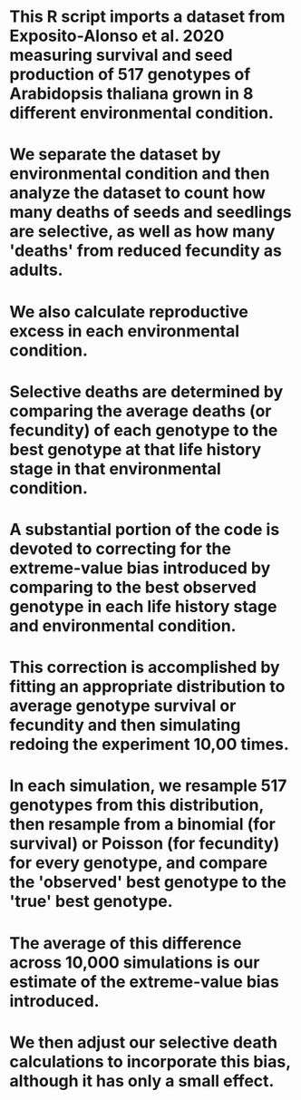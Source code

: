 # This R script imports a dataset from Exposito-Alonso et al. 2020 measuring survival and seed production of 517 genotypes of Arabidopsis thaliana grown in 8 different environmental condition.

# We separate the dataset by environmental condition and then analyze the dataset to count how many deaths of seeds and seedlings are selective, as well as how many 'deaths' from reduced fecundity as adults.
# We also calculate reproductive excess in each environmental condition.
# Selective deaths are determined by comparing the average deaths (or fecundity) of each genotype to the best genotype at that life history stage in that environmental condition.

# A substantial portion of the code is devoted to correcting for the extreme-value bias introduced by comparing to the best observed genotype in each life history stage and environmental condition.
# This correction is accomplished by fitting an appropriate distribution to average genotype survival or fecundity and then simulating redoing the experiment 10,00 times.
# In each simulation, we resample 517 genotypes from this distribution, then resample from a binomial (for survival) or Poisson (for fecundity) for every genotype, and compare the 'observed' best genotype to the 'true' best genotype.
# The average of this difference across 10,000 simulations is our estimate of the extreme-value bias introduced.

# We then adjust our selective death calculations to incorporate this bias, although it has only a small effect.
